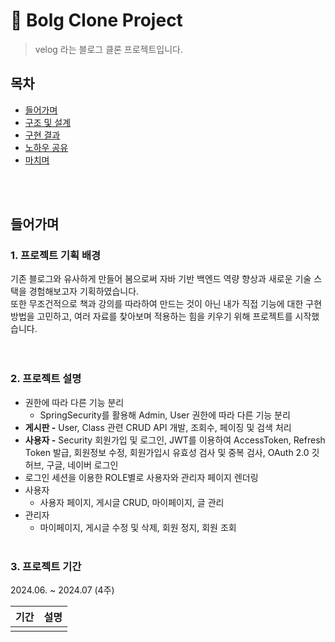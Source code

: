 # 📢 Bolg Clone Project

> velog 라는 블로그 클론 프로젝트입니다.

## 목차
- [들어가며](#들어가며)
- [구조 및 설계](#구조-및-설계)
- [구현 결과](#구현-결과)
- [노하우 공유](#노하우-공유)
- [마치며](#마치며)

<br><br>

## 들어가며
### 1. 프로젝트 기획 배경
기존 블로그와 유사하게 만들어 봄으로써 자바 기반 백엔드 역량 향상과 새로운 기술 스택을 경험해보고자 기획하였습니다. <br>
또한 무조건적으로 책과 강의를 따라하여 만드는 것이 아닌 내가 직접 기능에 대한 구현방법을 고민하고, 여러 자료를 찾아보며 적용하는 힘을 키우기 위해 프로젝트를 시작했습니다. <br>
<br> <br>

### 2. 프로젝트 설명
- 권한에 따라 다른 기능 분리
    - SpringSecurity를 활용해 Admin, User 권한에 따라 다른 기능 분리
- **게시판 -** User, Class 관련 CRUD API 개발, 조회수, 페이징 및 검색 처리
- **사용자 -** Security 회원가입 및 로그인, JWT를 이용하여 AccessToken, Refresh Token 발급, 회원정보 수정, 회원가입시 유효성 검사 및 중복 검사, OAuth 2.0 깃허브, 구글, 네이버 로그인
- 로그인 세션을 이용한 ROLE별로 사용자와 관리자 페이지 렌더링
- 사용자
    - 사용자 페이지, 게시글 CRUD, 마이페이지, 글 관리
- 관리자
    - 마이페이지, 게시글 수정 및 삭제, 회원 정지, 회원 조회
<br><br>
 
### 3. 프로젝트 기간

2024.06. ~ 2024.07 (4주)

| 기간                | 설명                                                         |
| ------------------- | ------------------------------------------------------------ |
|        |  |

<!-- 기능 추가 // AWS배포, AWS S3에 이미지 저장 기능 구현 -->
